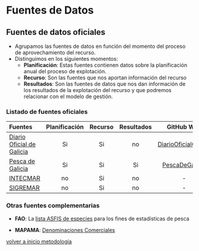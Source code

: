 # Fuentes de Datos

## Fuentes de datos oficiales

* Agrupamos las fuentes de datos en función del momento del proceso de aprovechamiento del recurso. 
* Distinguimos en los siguientes momentos:
    + __Planificación__: Estas fuentes contienen datos sobre la planificación anual del proceso de explotación.
    + __Recurso__: Son las fuentes que nos aportan información del recurso
    + __Resultados__: Son las fuentes de datos que nos dan información de los resultados de la explotación del recurso y que podremos relacionar con el modelo de gestión.

### Listado de fuentes oficiales

|Fuentes|Planificación|Recurso|Resultados|GitHub Wiki|
|:------|:-----------:|:-----:|:--------:|:---------:|
|[Diario Oficial de Galicia](DiarioOficialGalicia.md)|Si|Si|no|[DiarioOficialGalicia](https://github.com/galirema/galirema/wiki/DiarioOficialGalicia)|
|[Pesca de Galicia](PescaDeGalicia.md)|Si|Si|Si|[PescaDeGalicia](https://github.com/galirema/galirema/wiki/PescaDeGalicia)|
|[INTECMAR](InstitutoTecnologicoMedioMariño.md)|no|Si|no|-|
|[SIGREMAR](IndiceSigremar.md)|no|Si|no|-|


### Otras fuentes complementarias

* __FAO__: La [lista ASFIS de especies](http://www.fao.org/fishery/collection/asfis/es) para los fines de estadísticas de pesca 

* __MAPAMA__:  [Denominaciones Comerciales](http://www.mapama.gob.es/es/pesca/temas/mercados-economia-pesquera/2Denomin_comerc.aspx#)



[volver a inicio metodología](MetodologiaInicio.md)
